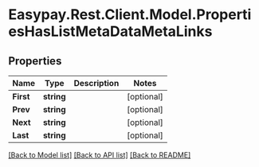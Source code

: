 # Easypay.Rest.Client.Model.PropertiesHasListMetaDataMetaLinks

## Properties

Name | Type | Description | Notes
------------ | ------------- | ------------- | -------------
**First** | **string** |  | [optional] 
**Prev** | **string** |  | [optional] 
**Next** | **string** |  | [optional] 
**Last** | **string** |  | [optional] 

[[Back to Model list]](../README.md#documentation-for-models) [[Back to API list]](../README.md#documentation-for-api-endpoints) [[Back to README]](../README.md)

